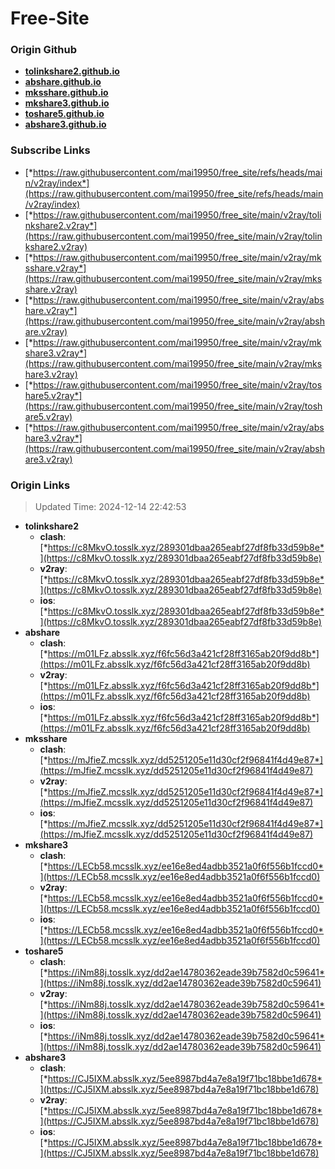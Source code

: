 # Free-Site

### Origin Github

- [**tolinkshare2.github.io**](https://github.com/tolinkshare2/tolinkshare2.github.io)
- [**abshare.github.io**](https://github.com/abshare/abshare.github.io)
- [**mksshare.github.io**](https://github.com/mksshare/mksshare.github.io)
- [**mkshare3.github.io**](https://github.com/mkshare3/mkshare3.github.io)
- [**toshare5.github.io**](https://github.com/toshare5/toshare5.github.io)
- [**abshare3.github.io**](https://github.com/abshare3/abshare3.github.io)

### Subscribe Links

- [*https://raw.githubusercontent.com/mai19950/free_site/refs/heads/main/v2ray/index*](https://raw.githubusercontent.com/mai19950/free_site/refs/heads/main/v2ray/index)
- [*https://raw.githubusercontent.com/mai19950/free_site/main/v2ray/tolinkshare2.v2ray*](https://raw.githubusercontent.com/mai19950/free_site/main/v2ray/tolinkshare2.v2ray)
- [*https://raw.githubusercontent.com/mai19950/free_site/main/v2ray/mksshare.v2ray*](https://raw.githubusercontent.com/mai19950/free_site/main/v2ray/mksshare.v2ray)
- [*https://raw.githubusercontent.com/mai19950/free_site/main/v2ray/abshare.v2ray*](https://raw.githubusercontent.com/mai19950/free_site/main/v2ray/abshare.v2ray)
- [*https://raw.githubusercontent.com/mai19950/free_site/main/v2ray/mkshare3.v2ray*](https://raw.githubusercontent.com/mai19950/free_site/main/v2ray/mkshare3.v2ray)
- [*https://raw.githubusercontent.com/mai19950/free_site/main/v2ray/toshare5.v2ray*](https://raw.githubusercontent.com/mai19950/free_site/main/v2ray/toshare5.v2ray)
- [*https://raw.githubusercontent.com/mai19950/free_site/main/v2ray/abshare3.v2ray*](https://raw.githubusercontent.com/mai19950/free_site/main/v2ray/abshare3.v2ray)

### Origin Links

> Updated Time: 2024-12-14 22:42:53

- **tolinkshare2**
  - **clash**: [*https://c8MkvO.tosslk.xyz/289301dbaa265eabf27df8fb33d59b8e*](https://c8MkvO.tosslk.xyz/289301dbaa265eabf27df8fb33d59b8e)
  - **v2ray**: [*https://c8MkvO.tosslk.xyz/289301dbaa265eabf27df8fb33d59b8e*](https://c8MkvO.tosslk.xyz/289301dbaa265eabf27df8fb33d59b8e)
  - **ios**: [*https://c8MkvO.tosslk.xyz/289301dbaa265eabf27df8fb33d59b8e*](https://c8MkvO.tosslk.xyz/289301dbaa265eabf27df8fb33d59b8e)
- **abshare**
  - **clash**: [*https://m01LFz.absslk.xyz/f6fc56d3a421cf28ff3165ab20f9dd8b*](https://m01LFz.absslk.xyz/f6fc56d3a421cf28ff3165ab20f9dd8b)
  - **v2ray**: [*https://m01LFz.absslk.xyz/f6fc56d3a421cf28ff3165ab20f9dd8b*](https://m01LFz.absslk.xyz/f6fc56d3a421cf28ff3165ab20f9dd8b)
  - **ios**: [*https://m01LFz.absslk.xyz/f6fc56d3a421cf28ff3165ab20f9dd8b*](https://m01LFz.absslk.xyz/f6fc56d3a421cf28ff3165ab20f9dd8b)
- **mksshare**
  - **clash**: [*https://mJfieZ.mcsslk.xyz/dd5251205e11d30cf2f96841f4d49e87*](https://mJfieZ.mcsslk.xyz/dd5251205e11d30cf2f96841f4d49e87)
  - **v2ray**: [*https://mJfieZ.mcsslk.xyz/dd5251205e11d30cf2f96841f4d49e87*](https://mJfieZ.mcsslk.xyz/dd5251205e11d30cf2f96841f4d49e87)
  - **ios**: [*https://mJfieZ.mcsslk.xyz/dd5251205e11d30cf2f96841f4d49e87*](https://mJfieZ.mcsslk.xyz/dd5251205e11d30cf2f96841f4d49e87)
- **mkshare3**
  - **clash**: [*https://LECb58.mcsslk.xyz/ee16e8ed4adbb3521a0f6f556b1fccd0*](https://LECb58.mcsslk.xyz/ee16e8ed4adbb3521a0f6f556b1fccd0)
  - **v2ray**: [*https://LECb58.mcsslk.xyz/ee16e8ed4adbb3521a0f6f556b1fccd0*](https://LECb58.mcsslk.xyz/ee16e8ed4adbb3521a0f6f556b1fccd0)
  - **ios**: [*https://LECb58.mcsslk.xyz/ee16e8ed4adbb3521a0f6f556b1fccd0*](https://LECb58.mcsslk.xyz/ee16e8ed4adbb3521a0f6f556b1fccd0)
- **toshare5**
  - **clash**: [*https://iNm88j.tosslk.xyz/dd2ae14780362eade39b7582d0c59641*](https://iNm88j.tosslk.xyz/dd2ae14780362eade39b7582d0c59641)
  - **v2ray**: [*https://iNm88j.tosslk.xyz/dd2ae14780362eade39b7582d0c59641*](https://iNm88j.tosslk.xyz/dd2ae14780362eade39b7582d0c59641)
  - **ios**: [*https://iNm88j.tosslk.xyz/dd2ae14780362eade39b7582d0c59641*](https://iNm88j.tosslk.xyz/dd2ae14780362eade39b7582d0c59641)
- **abshare3**
  - **clash**: [*https://CJ5IXM.absslk.xyz/5ee8987bd4a7e8a19f71bc18bbe1d678*](https://CJ5IXM.absslk.xyz/5ee8987bd4a7e8a19f71bc18bbe1d678)
  - **v2ray**: [*https://CJ5IXM.absslk.xyz/5ee8987bd4a7e8a19f71bc18bbe1d678*](https://CJ5IXM.absslk.xyz/5ee8987bd4a7e8a19f71bc18bbe1d678)
  - **ios**: [*https://CJ5IXM.absslk.xyz/5ee8987bd4a7e8a19f71bc18bbe1d678*](https://CJ5IXM.absslk.xyz/5ee8987bd4a7e8a19f71bc18bbe1d678)

